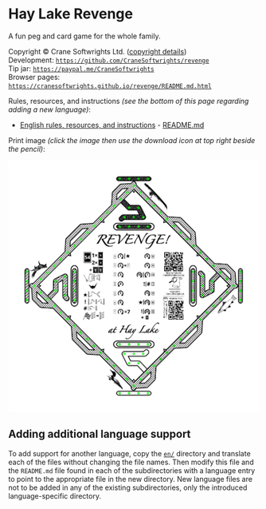 # Hay Lake Revenge

A fun peg and card game for the whole family.

Copyright © Crane Softwrights Ltd. ([copyright details](COPYRIGHT.md))  
Development: [`https://github.com/CraneSoftwrights/revenge`](https://github.com/CraneSoftwrights/revenge)  
Tip jar: [`https://paypal.me/CraneSoftwrights`](https://paypal.me/CraneSoftwrights)   
Browser pages: [`https://cranesoftwrights.github.io/revenge/README.md.html`](https://cranesoftwrights.github.io/revenge/README.md.html)  

Rules, resources, and instructions *(see the bottom of this page regarding adding a new language)*:

- [English rules, resources, and instructions](en/README.md#readme) - [README.md](en/README.md)

Print image *(click the image then use the download icon at top right beside the pencil)*:

[<img src="shared/revenge-crane.png"/>](burn/png/boards/Print-10x10-revenge-crane.png)

## Adding additional language support

To add support for another language, copy the [`en/`](en/) directory and translate each of the files without changing the file names. Then modify this file and the `README.md` file found in each of the subdirectories with a language entry to point to the appropriate file in the new directory. New language files are not to be added in any of the existing subdirectories, only the introduced language-specific directory.
